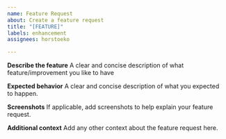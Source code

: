 ```yaml
---
name: Feature Request
about: Create a feature request
title: "[FEATURE]"
labels: enhancement
assignees: horstoeko

---
```


**Describe the feature**
A clear and concise description of what feature/improvement you like to have

**Expected behavior**
A clear and concise description of what you expected to happen.

**Screenshots**
If applicable, add screenshots to help explain your feature request.

**Additional context**
Add any other context about the feature request here.
